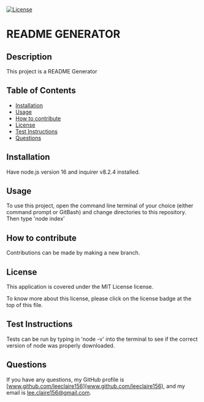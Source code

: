 [![License](https://img.shields.io/badge/License-MIT%20License-blueviolet.svg)](https://choosealicense.com/licenses/mit)
# README GENERATOR
  
  ## Description

  This project is a README Generator
  
  ## Table of Contents
  - [Installation](#installation)
  - [Usage](#usage)
  - [How to contribute](#how-to-contribute)
  - [License](#license)
  - [Test Instructions](#test-instructions)
  - [Questions](#questions)

  ## Installation

  Have node.js version 16 and inquirer v8.2.4 installed.

  ## Usage
  
  To use this project, open the command line terminal of your choice (either command prompt or GitBash) and change directories to this repository. Then type 'node index'
  
  ## How to contribute
  
  Contributions can be made by making a new branch.

## License

This application is covered under the MIT License license.

To know more about this license, please click on the license badge at the top of this file.

## Test Instructions

  Tests can be run by typing in 'node -v' into the terminal to see if the correct version of node was properly downloaded.
    
  ## Questions
  
  If you have any questions, my GitHub profile is [www.github.com/leeclaire156](www.github.com/leeclaire156), and my email is [lee.claire156@gmail.com](mailto:lee.claire156@gmail.com).